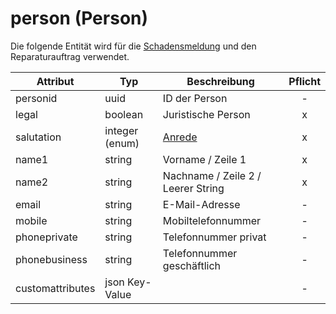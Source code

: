 # person (Person)

Die folgende Entität wird für die [Schadensmeldung](damagenotification.md) und den Reparaturauftrag verwendet.

| Attribut         | Typ            | Beschreibung                                 | Pflicht |
| ---------------- | -------------- | -------------------------------------------- | :-----: |
| personid         | uuid           | ID der Person                                |    -    |
| legal            | boolean        | Juristische Person                           |    x    |
| salutation       | integer (enum) | [Anrede](/types/salutationtypes.md)          |    x    |
| name1            | string         | Vorname / Zeile 1                            |    x    |
| name2            | string         | Nachname / Zeile 2 / Leerer String           |    x    |
| email            | string         | E-Mail-Adresse                               |    -    |
| mobile           | string         | Mobiltelefonnummer                           |    -    |
| phoneprivate     | string         | Telefonnummer privat                         |    -    |
| phonebusiness    | string         | Telefonnummer geschäftlich                   |    -    |
| customattributes | json Key-Value |                                              |    -    |
